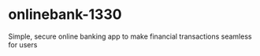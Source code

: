 # onlinebank-1330
Simple, secure online banking app to make financial transactions seamless for users
